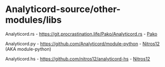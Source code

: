 # Analyticord-source/other-modules/libs

Analyticord.rs - https://git.procrastination.life/Pako/Analyticord.rs - [Pako](https://git.procrastination.life/Pako)

Analyticord.py - https://github.com/Analyticord/module-python - [Nitros12](https://github.com/nitros12) (AKA module-python)

Analyticord.hs - https://github.com/nitros12/analyticord-hs - [Nitros12](https://github.com/nitros12/) 
